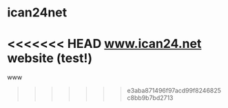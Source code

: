 # ican24net
<<<<<<< HEAD
www.ican24.net website (test!)
=======
www
>>>>>>> e3aba871496f97acd99f8246825c8bb9b7bd2713

